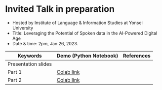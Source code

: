 # Invited Talk in preparation

- Hosted by Institute of Language & Information Studies at Yonsei University
- Title: Leveraging the Potential of Spoken data in the AI-Powered Digital Age
- Date & time: 2pm, Jan 26, 2023.

|Keywords|Demo (Python Notebook)|References|
|--|--|--|
|Presentation slides| | |
|Part 1| [Colab link](https://github.com/MK316/workshops/blob/133af556f3f28930a4bf59ea5f6962465c3515fd/20230126_yonsei/ILIS_139th_Part1.ipynb)| |
|Part 2|[Colab link](https://github.com/MK316/workshops/blob/133af556f3f28930a4bf59ea5f6962465c3515fd/20230126_yonsei/ILIS_139th_Part2.ipynb)||

